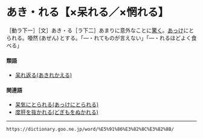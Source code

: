 # あき・れる【×呆れる／×惘れる】

［動ラ下一］［文］あき・る［ラ下二］あまりに意外なことに[驚く](おどろく（驚く）)。[あっけ](あっけ（呆気）)にとられる。唖然 (あぜん) とする。「―・れてものが言えない」「―・れるほどよく食べる」

#### 類語

-   [呆れ返る(あきれかえる)](https://dictionary.goo.ne.jp/word/%E5%91%86%E3%82%8C%E8%BF%94%E3%82%8B/#jn-2628)

#### 関連語

-   [呆気にとられる(あっけにとられる)](https://dictionary.goo.ne.jp/word/%E5%91%86%E6%B0%97/#jn-4783)
-   [度肝を抜かれる(どぎもをぬかれる)](https://dictionary.goo.ne.jp/word/%E5%BA%A6%E8%82%9D%E3%82%92%E6%8A%9C%E3%81%8F/#jn-157745)

---
`https://dictionary.goo.ne.jp/word/%E5%91%86%E3%82%8C%E3%82%8B/`